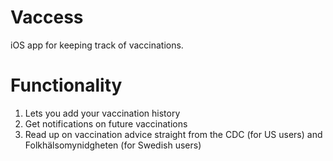 # Vaccess
iOS app for keeping track of vaccinations. 

# Functionality
1. Lets you add your vaccination history
2. Get notifications on future vaccinations
3. Read up on vaccination advice straight from the CDC (for US users) and Folkhälsomynidgheten (for Swedish users)

